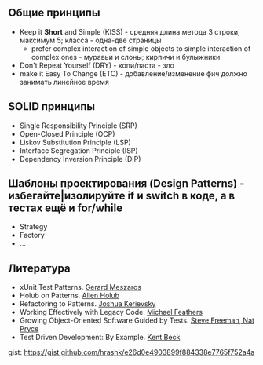 ## Общие принципы
* Keep it __Short__ and Simple    (KISS) - средняя длина метода 3 строки, максимум 5; класса - одна-две страницы
  * prefer complex interaction of simple objects to simple interaction of complex ones - муравьи и слоны; кирпичи и булыжники
* Don't Repeat Yourself           (DRY)  - копи/паста - зло
* make it Easy To Change          (ETC)  - добавление/изменение фич должно занимать линейное время

## SOLID принципы
* Single Responsibility Principle (SRP)
* Open-Closed Principle           (OCP)
* Liskov Substitution Principle   (LSP)
* Interface Segregation Principle (ISP)
* Dependency Inversion Principle  (DIP)

## Шаблоны проектирования (Design Patterns) - избегайте|изолируйте if и switch в коде, а в тестах ещё и for/while
* Strategy
* Factory
* ...

## Литература
* xUnit Test Patterns. [Gerard Meszaros](http://xunitpatterns.com/)
* Holub on Patterns. [Allen Holub](https://holub.com/patterns/book.pdf)
* Refactoring to Patterns. [Joshua Kerievsky](https://www.amazon.com/Refactoring-Patterns-Joshua-Kerievsky/dp/0321213351)
* Working Effectively with Legacy Code. [Michael Feathers](https://www.amazon.com/Working-Effectively-Legacy-Michael-Feathers/dp/0131177052)
* Growing Object-Oriented Software Guided by Tests. [Steve Freeman, Nat Pryce](http://www.growing-object-oriented-software.com/)
* Test Driven Development: By Example. [Kent Beck](https://www.amazon.com/Test-Driven-Development-Kent-Beck/dp/0321146530)

gist: https://gist.github.com/hrashk/e26d0e4903899f884338e7765f752a4a
